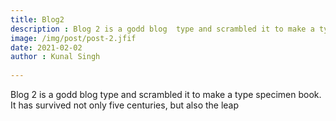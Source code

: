 ```yaml
---
title: Blog2 
description : Blog 2 is a godd blog  type and scrambled it to make a type specimen book. It has survived not only five centuries, but also the leap into electronic typesetting, remaining essentially un
image: /img/post/post-2.jfif
date: 2021-02-02
author : Kunal Singh
 
---
```


<main>

<p> Blog 2 is a godd blog  type and scrambled it to make a type specimen book. It has survived not only five centuries, but also the leap </p>

</main>
